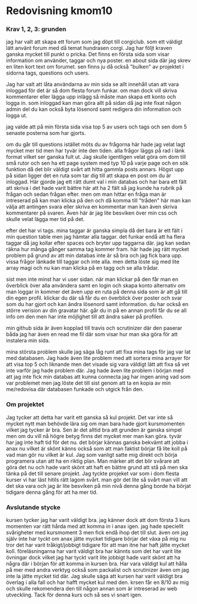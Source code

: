 ---
---
Redovisning kmom10
=========================

### Krav 1, 2, 3: grunden

jag har valt att skapa ett forum som jag döpt till corgiclub. som ett väldigt lätt använt forum med då temat hundrasen corgi.
Jag har följt kraven ganska mycket till punkt o pricka. Det finns en första sida som visar information om använder, taggar och
nya poster. en about sida där jag skrev en liten kort text om forumet. sen finns ju då också "bulken" av projektet i sidorna
tags, questions och users.

Jag har valt att låta användarna av min sida se allt innehåll utan att vara inloggad för det är så dom flesta forum funkar.
om man dock vill skriva kommentarer eller lägga upp inlägg så måste man skapa ett konto och logga in. som inloggad
kan man göra allt på sidan då jag inte fixat någon admin del du kan också byta lösenord samt redigera din information och logga ut.

jag valde att på min första sida visa top 5 av users och tags och sen dom 5 senaste posterna som har gjorts.

om du går till questions istället möts du av frågorna här hade jag velat lagt mycket mer tid men har tyvär inte den tiden.
alla frågor läggs på rad i länk format vilket ser ganska fult ut. Jag skulle igentligen velat göra om dom till små rutor
och sen ha ett page system med typ 10 på varje page och en sök funktion då det blir väldigt svårt att hitta gammla posts annars.
Högst upp på sidan ligger det en ruta som tar dig till att skapa en post om du är inloggad. Här gjorde jag ett rätt dumt val i min databas
och har bara ett fält att skriva i det hade varit bättre här att ha 2 fält så jag kunde ha rubrik på frågan och sedan frågan efter.
men om man hittar en fråga man är intreserad på kan man klicka på den och då komma till "tråden" här man kan välja att antingen svara
eller skriva en kommentar man kan även skriva kommentarer på svaren. Även här är jag lite besviken över min css och skulle velat lägga mer
tid på det.

efter det har vi tags. mina taggar är ganska simpla då det bara är ett fält i min question table men jag hämtar alla taggar.
det funkar endå att ha flera taggar då jag kollar efter spaces och bryter upp taggarna där. jag kan sedan räkna hur många gånger
samma tag kommer fram. här hade jag rätt mycket problem på grund av att min databas inte är så bra och jag fick bara upp. vissa
frågor länkade till taggar och inte alla. men detta löste sig med lite array magi och nu kan man klicka på en tagg och se alla trådar.

sist men inte minst har vi user sidan. när man klickar på den får man en överblick över alla användera samt en login och skapa konto alternativ
om man loggar in kommer det även upp en ruta på denna sida som är att gå till din egen profil. klickar du där så får du en överblick
över poster och svar som du har gjort och kan ändra lösenord samt information. du har också en större verision av din gravatar här.
går du in på en annan profil får du se all info om den men har inte möjlighet till att ändra saker på profilen.

min github sida är även kopplad till travis och scrutinizer där den paserar båda jag har även en read me fil där som visar hur man ska göra
för att instalera min sida.

mina största problem skulle jag säga låg runt att fixa mina tags för jag var lat med databasen. Jag hade även lite problem med att sortera
mina arrayer för att visa top 5 och liknande men det visade sig vara väldigt lätt att fixa så vet inte varför jag hade problem där.
Jag hade även lite problem i början med att jag inte fick min databas att kunna connecta jag har ingen aning vad som var problemet men
jag löste det till sist genom att ta en kopia av min me/redovisa där databasen funkade och utgick från den.

### Om projektet

Jag tycker att detta har varit ett ganska så kul projekt. Det var inte så mycket nytt man behövde lära sig om man bara hade gjort
kursmomenten vilket jag tycker är bra. Sen är det alltid bra att grunden är ganska simpel men om du vill nå högre betyg
finns det mycket mer man kan göra. tyvär har jag inte haft tid för det nu. det börjar kännas ganska bekvämt att jobba i anax nu vilket
är skönt känns också som att man faktist börjar få lite koll på vad man gör nu vilket är kul. Jag som vanligt satte mig direkt och börja
programera utan att ha en riktig plan. Man märker att det blir svårare att göra det nu och hade varit skönt att haft en bättre grund att stå
på men ska tänka på det till senare projekt. Jag tyckte projeket var som i dom flesta kurser vi har läst hitils rätt lagom svårt. man gör
det lite så svårt man vill att det ska vara och jag är lite besviken på min nivå denna gång borde ha börjat tidigare denna gång för att
ha mer tid.

### Avslutande stycke

kursen tycker jag har varit väldigt bra. jag känner dock att dom första 3 kurs momenten var rätt hårda med att komma in i anax igen.
jag hade speciellt svårigheter med kursmoment 3 men fick endå ihop det till slut. även om jag själv inte har tyckt om anax jätte mycket
tidigare börjar det växa på mig nu tror det har varit tråkigt/jobbigt tidigare för att man itne har haft jätte mycket koll.
föreläsningarna har varit väldigt bra har kännts som det har varit lite övningar dock vilket jag har tyckt varit lite jobbigt
hade varit skönt att ha några där i början för att komma in kursen bra. Har vara väldigt kul att hålla på mer med andra verktyg också
som packalist och scrutinizer även om jag inte la jätte mycket tid där. Jag skulle säga att kursen har varit väldigt bra
överlag i alla fall och har hafft mycket kul med den. krsen får en 8/10 av mig och skulle rekomendera den till någon annan som är intreserad
av web utveckling. Tack för denna kurs och så ses vi snart igen.
